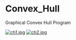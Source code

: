 # Convex_Hull
Graphical Convex Hull Program

[![ch1.jpg](https://s14.postimg.org/6ne2nwgyp/ch1.jpg)](https://postimg.org/image/dqly3ime5/) [![ch2.jpg](https://s14.postimg.org/lw401oq2p/ch2.jpg)](https://postimg.org/image/e3dc9pk3h/)
